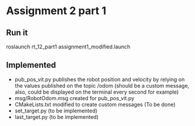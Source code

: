 # Assignment 2 part 1

## Run it

roslaunch rt_12_part1 assignment1_modified.launch

## Implemented
- pub_pos_vit.py publishes the robot position and velocity by relying on the values published on the topic /odom (should be a custom message, also, could be displayed on the terminal every second for example)
- msg/RobotOdom.msg created for pub_pos_vit.py
- CMakeLists.txt modified to create custom messages (To be done)
- set_target.py (to be implemented)
- last_target.py (to be implemented)
